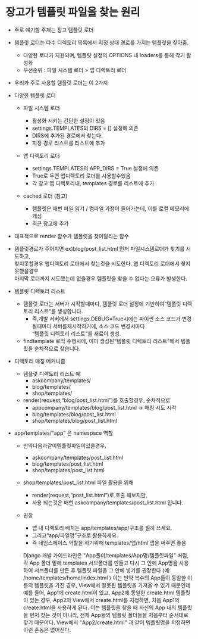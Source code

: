# 장고가 템플릿 파일을 찾는 원리

- 주로 얘기할 주제는 장고 템플릿 로더
- 템플릿 로더는 다수 디렉토리 목록에서 지정 상대 경로를 가지는 템플릿을 찾아줌.
    - 다양한 로더가 지원되며, 템플릿 설정의 OPTIONS 내 loaders를 통해 각기 활성화
    - 우선순위 : 파일 시스템 로더 > 앱 디렉토리 로더

- 우리가 주로 사용할 템플릿 로더는 이 2가지
- 다양한 템플릿 로더
    - 파일 시스템 로더
        - 활성화 시키는 간단한 설정이 있음
        - settings.TEMPLATES의 DIRS = [] 설정에 의존
        - DIRS에 추가된 경로에서 찾는다.
        - 지정 경로 리스트를 리스트에 추가
    - 앱 디렉토리 로더
        - settings.TEMPLATES의 APP_DIRS = True 설정에 의존
        - True로 두면 앱디렉토리 로더를 사용할수있음
        - 각 장고 앱 디렉토리내, templates 경로를 리스트에 추가

    - cached 로더 (참고)
        - 템플릿은 매번 파일 읽기 / 컴파일 과정이 들어가는데, 이를 로컬 메모리에 캐싱
        - 최근 장고에 추가

- 대표적으로 render 함수가 템플릿을 찾아달라는 함수
- 템플릿경로가 주어지면 ex)blog/post_list.html 먼저 파일시스템로더가 찾기를 시도하고,<br>
  찾지못할경우 앱디렉토리 로더에서 찾는것을 시도한다. 앱 디렉토리 로더에서 찾지못했을경우 <br>
  마지막 로더까지 시도했는데 없을경우 템플릿을 찾을 수 없다는 오류가 발생한다.
    
- 템플릿 디렉토리 리스트
    - 템플릿 로더는 서버가 시작할때마다, 템플릿 로더 설정에 기반하여“템플릿 디렉토리 리스트"를 생성합니다.
        - 즉,개발 서버에서 settings.DEBUG=True시에는 파이썬 소스 코드가 변경될때마다 서버를재시작하기에, 소스 코드 변경시마다<br>
        “템플릿 디렉토리 리스트"를 새로이 생성.
    - findtemplate 로직 수행시에, 이미 생성된“템플릿 디렉토리 리스트"에서 템플릿을 순차적으로 찾습니다.
    
- 디렉토리 매칭 메커니즘
    - 템플릿 디렉토리 리스트 예
        - askcompany/templates/
        - blog/templates/
        - shop/templates/
    - render(request,“blog/post_list.html”)를 호출할경우, 순차적으로
        - appcompany/templates/blog/post_list.html -> 매칭 시도 시작
        - blog/templates/blog/post_list.html
        - shop/templates/blog/post_list.html
        
- app/templates/"app" 은 namespace 역할
    - 만약다음과같이템플릿파일이있을경우,
        - askcompany/templates/post_list.html
        - blog/templates/post_list.html
        - shop/templates/post_list.html
    - shop/templates/post_list.html 파일 활용을 위해
        - render(request,“post_list.html”)로 호출 해보지만,
        - 사용 되는것은 매번 askcompany/templates/post_list.html 입니다.
    - 권장    
        - 앱 내 디렉토리 배치는 app/templates/app/구조를 필히 쓰세요.
        - 그리고“app/파일명”구조로 활용하세요.
        - 즉 네임스페이스 역할을 하기위해 templates/앱/html 앱을 써주면 좋음
    
       
       
        Django 개발 가이드라인은 "App폴더/templates/App명/템플릿파일" 처럼,
        각 App 폴더 밑에 templates 서브폴더를 만들고 다시 그 안에 App명을 사용하여 서브폴더를 만든 후 
        템플릿 파일을 그 안에 넣기를 권장한다 (예: /home/templates/home/index.html )
        이는 만약 복수의 App들이 동일한 이름의 템플릿을 가진 경우, View에서 잘못된 템플릿을 가져올 수 있기 때문인데
        예를 들어, App1에 create.html이 있고, App2에 동일한 create.html 템플릿이 있는 경우, App2의 View에서 create.html를 지정하면,
        처음 App1의 create.html을 사용하게 된다. 이는 템플릿을 찾을 때 자신의 App 내의 템플릿을 먼저 찾는 것이 아니라, 
        전체 App들의 템플릿 폴더들을 처음부터 순서대로 찾기 때문이다. View에서 "App2/create.html" 과 같이 템플릿명을 지정하면 이런 혼동은 없어진다.
